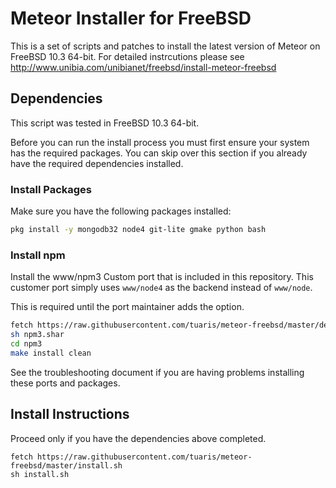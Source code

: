 # Meteor Installer for FreeBSD

This is a set of scripts and patches to install the latest version of Meteor on FreeBSD 10.3 64-bit.  For detailed instrcutions please see http://www.unibia.com/unibianet/freebsd/install-meteor-freebsd

## Dependencies

This script was tested in FreeBSD 10.3 64-bit.

Before you can run the install process you must first ensure your system has the required packages.  You can skip over this section if you already have the required dependencies installed.

### Install Packages

Make sure you have the following packages installed:

```sh
pkg install -y mongodb32 node4 git-lite gmake python bash
```

### Install npm

Install the www/npm3 Custom port that is included in this repository.  This customer port simply uses `www/node4` as the backend instead of `www/node`.

This is required until the port maintainer adds the option.

```sh
fetch https://raw.githubusercontent.com/tuaris/meteor-freebsd/master/dependencies/npm3.shar
sh npm3.shar
cd npm3
make install clean
```

See the troubleshooting document if you are having problems installing these ports and packages.

## Install Instructions

Proceed only if you have the dependencies above completed.

```
fetch https://raw.githubusercontent.com/tuaris/meteor-freebsd/master/install.sh
sh install.sh
```
